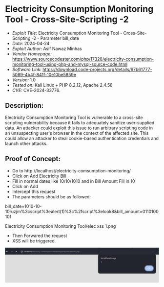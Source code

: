# Electricity Consumption Monitoring Tool - Cross-Site-Scripting -2
+ *Exploit Title:* Electricity Consumption Monitoring Tool  - Cross-Site-Scripting -2 - Parameter bill_date
+ *Date:* 2024-04-24
+ *Exploit Author:* Asif Nawaz Minhas
+ *Vendor Homepage:* https://www.sourcecodester.com/php/17328/electricity-consumption-monitoring-tool-using-php-and-mysql-source-code.html
+ *Software Link:* https://download.code-projects.org/details/97b61777-5089-4b4f-841f-10e10be5859e
+ *Version:* 1.0
+ *Tested on:* Kali Linux + PHP 8.2.12, Apache 2.4.58
+ *CVE:* CVE-2024-33776.

## Description:
Electricity Consumption Monitoring Tool is vulnerable to a cross-site scripting vulnerability because it fails to adequately sanitize user-supplied data. 
An attacker could exploit this issue to run arbitrary scripting code in an unsuspecting user's browser in the context of the affected site. 
This could allow an attacker to steal cookie-based authentication credentials and launch other attacks.

## Proof of Concept:
+ Go to http://localhost/electricity-comsumption-monitoring/
+ Click on Add Electricity Bill
+ Fill in normal dates like 10/10/1010 and in Bill Amount Fill in 10
+ Click on Add
+ Intercept this request
+ The parameters should be as followed: 

bill_date=1010-10-10ruzjm%3cscript%3ealert(1)%3c%2fscript%3elook8&bill_amount=0110100101

Electricity Consumption Monitoring Tool/elec xss 1.png


+ Then Forwared the request
+ XSS will be triggered.

 ![XSS_2](https://github.com/ethicalhackerNL/CVEs/blob/e6302b61ab35762dc970746e4fbbb7641f7510c0/Electricity%20Consumption%20Monitoring%20Tool/elec%20xss%201.png
)



